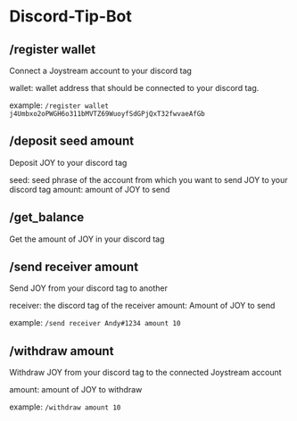 # Discord-Tip-Bot

## /register wallet
Connect a Joystream account to your discord tag

wallet: wallet address that should be connected to your discord tag.

example: `/register wallet j4Umbxo2oPWGH6o311bMVTZ69WuoyfSdGPjQxT32fwvaeAfGb`

## /deposit seed amount
Deposit JOY to your discord tag

seed: seed phrase of the account from which you want to send JOY to your discord tag
amount: amount of JOY to send

## /get_balance
Get the amount of JOY in your discord tag

## /send receiver amount
Send JOY from your discord tag to another

receiver: the discord tag of the receiver
amount: Amount of JOY to send

example: `/send receiver Andy#1234 amount 10`

## /withdraw amount
Withdraw JOY from your discord tag to the connected Joystream account

amount: amount of JOY to withdraw

example: `/withdraw amount 10`
